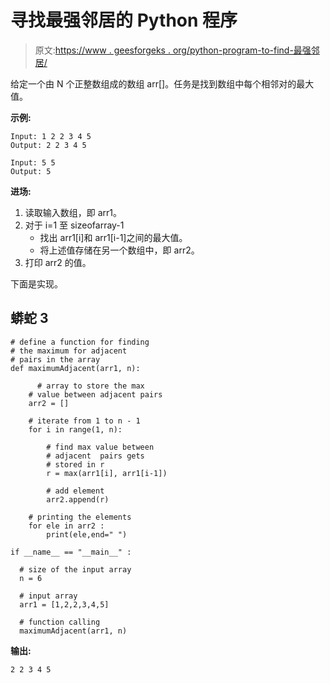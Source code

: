 # 寻找最强邻居的 Python 程序

> 原文:[https://www . geesforgeks . org/python-program-to-find-最强邻居/](https://www.geeksforgeeks.org/python-program-to-find-the-strongest-neighbour/)

给定一个由 N 个正整数组成的数组 arr[]。任务是找到数组中每个相邻对的最大值。

**示例:**

```
Input: 1 2 2 3 4 5
Output: 2 2 3 4 5

Input: 5 5
Output: 5

```

**进场:**

1.  读取输入数组，即 arr1。
2.  对于 i=1 至 sizeofarray-1
    *   找出 arr1[i]和 arr1[i-1]之间的最大值。
    *   将上述值存储在另一个数组中，即 arr2。
3.  打印 arr2 的值。

下面是实现。

## 蟒蛇 3

```
# define a function for finding
# the maximum for adjacent
# pairs in the array
def maximumAdjacent(arr1, n):

      # array to store the max 
    # value between adjacent pairs
    arr2 = []  

    # iterate from 1 to n - 1
    for i in range(1, n):

        # find max value between 
        # adjacent  pairs gets 
        # stored in r
        r = max(arr1[i], arr1[i-1])

        # add element 
        arr2.append(r)

    # printing the elements
    for ele in arr2 :
        print(ele,end=" ")

if __name__ == "__main__" :

  # size of the input array
  n = 6  

  # input array
  arr1 = [1,2,2,3,4,5]

  # function calling
  maximumAdjacent(arr1, n)
```

**输出:**

```
2 2 3 4 5

```